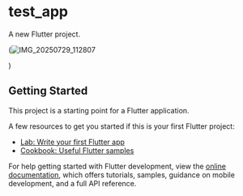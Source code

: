 # test_app

A new Flutter project.


(![IMG_20250729_112807](https://github.com/user-attachments/assets/0a734e10-0298-4459-9dfe-a67c612934b3)

)


## Getting Started

This project is a starting point for a Flutter application.

A few resources to get you started if this is your first Flutter project:

- [Lab: Write your first Flutter app](https://docs.flutter.dev/get-started/codelab)
- [Cookbook: Useful Flutter samples](https://docs.flutter.dev/cookbook)

For help getting started with Flutter development, view the
[online documentation](https://docs.flutter.dev/), which offers tutorials,
samples, guidance on mobile development, and a full API reference.
